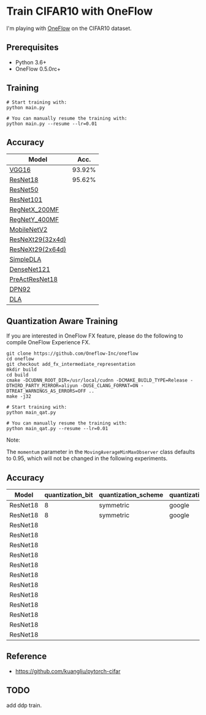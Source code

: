 # Train CIFAR10 with OneFlow

I'm playing with [OneFlow](https://github.com/Oneflow-Inc/oneflow) on the CIFAR10 dataset.

## Prerequisites
- Python 3.6+
- OneFlow 0.5.0rc+

## Training
```
# Start training with: 
python main.py

# You can manually resume the training with: 
python main.py --resume --lr=0.01
```

## Accuracy
| Model             | Acc.        |
| ----------------- | ----------- |
| [VGG16](https://arxiv.org/abs/1409.1556)              | 93.92%|
| [ResNet18](https://arxiv.org/abs/1512.03385)          | 95.62%|
| [ResNet50](https://arxiv.org/abs/1512.03385)          |       |
| [ResNet101](https://arxiv.org/abs/1512.03385)         |       |
| [RegNetX_200MF](https://arxiv.org/abs/2003.13678)     |       |
| [RegNetY_400MF](https://arxiv.org/abs/2003.13678)     |       |
| [MobileNetV2](https://arxiv.org/abs/1801.04381)       |       |
| [ResNeXt29(32x4d)](https://arxiv.org/abs/1611.05431)  |       |
| [ResNeXt29(2x64d)](https://arxiv.org/abs/1611.05431)  |       |
| [SimpleDLA](https://arxiv.org/abs/1707.064)           |       |
| [DenseNet121](https://arxiv.org/abs/1608.06993)       |       |
| [PreActResNet18](https://arxiv.org/abs/1603.05027)    |       |
| [DPN92](https://arxiv.org/abs/1707.01629)             |       |
| [DLA](https://arxiv.org/pdf/1707.06484.pdf)           |       |

## Quantization Aware Training

If you are interested in OneFlow FX feature, please do the following to compile OneFlow Experience FX.

```
git clone https://github.com/Oneflow-Inc/oneflow
cd oneflow
git checkout add_fx_intermediate_representation
mkdir build
cd build
cmake -DCUDNN_ROOT_DIR=/usr/local/cudnn -DCMAKE_BUILD_TYPE=Release -DTHIRD_PARTY_MIRROR=aliyun -DUSE_CLANG_FORMAT=ON -DTREAT_WARNINGS_AS_ERRORS=OFF ..
make -j32
```

```
# Start training with: 
python main_qat.py

# You can manually resume the training with: 
python main_qat.py --resume --lr=0.01
```

Note:

The `momentum` parameter in the `MovingAverageMinMaxObserver` class defaults to 0.95, which will not be changed in the following experiments. 
## Accuracy
| Model             | quantization_bit | quantization_scheme | quantization_formula | per_layer_quantization | Acc |
| ----------------- | ----------- | ----------- | ----------- | ----------- | ----------- |
| ResNet18          |  8     |  symmetric      | google       |   True     |  95.19%      | 
| ResNet18          |  8     |  symmetric      | google       |   False    |  95.24%      | 
| ResNet18          |       |        |        |        |        | 
| ResNet18          |       |        |        |        |        | 
| ResNet18          |       |        |        |        |        | 
| ResNet18          |       |        |        |        |        | 
| ResNet18          |       |        |        |        |        | 
| ResNet18          |       |        |        |        |        | 
| ResNet18          |       |        |        |        |        | 
| ResNet18          |       |        |        |        |        | 
| ResNet18          |       |        |        |        |        | 
| ResNet18          |       |        |        |        |        | 
| ResNet18          |       |        |        |        |        | 
| ResNet18          |       |        |        |        |        | 

## Reference
- https://github.com/kuangliu/pytorch-cifar

## TODO

add ddp train.

